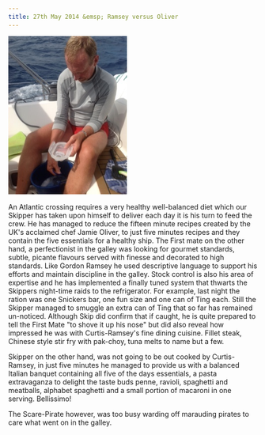 ```yaml
---
title: 27th May 2014 &emsp; Ramsey versus Oliver
---
```

<img class="medium-img" src="/img/ramsey-versus-oliver.jpg" />

An Atlantic crossing requires a very healthy well-balanced diet which our
Skipper has taken upon himself to deliver each day it is his turn to feed the
crew.  He has managed to reduce the fifteen minute recipes created by the UK's
acclaimed chef Jamie Oliver, to just five minutes recipes and they contain the
five essentials for a healthy ship.  The First mate on the other hand, a
perfectionist in the galley was looking for gourmet standards, subtle, picante
flavours served with finesse and decorated to high standards.  Like Gordon
Ramsey he used descriptive language to support his efforts and maintain
discipline in the galley.  Stock control is also his area of expertise and he
has implemented a finally tuned system that thwarts the Skippers night-time
raids to the refrigerator.  For example, last night the ration was one Snickers
bar, one fun size and one can of Ting each.  Still the Skipper managed to
smuggle an extra can of Ting that so far has remained un-noticed.  Although
Skip did confirm that if caught, he is quite prepared to tell the First Mate
"to shove it up his nose" but did also reveal how impressed he was with
Curtis-Ramsey's fine dining cuisine.  Fillet steak, Chinese style stir fry with
pak-choy, tuna melts to name but a few.

Skipper on the other hand, was not going to be out cooked by Curtis-Ramsey, in
just five minutes he managed to provide us with a balanced Italian banquet
containing all five of the days essentials, a pasta extravaganza to delight the
taste buds penne, ravioli, spaghetti and meatballs, alphabet spaghetti and a
small portion of macaroni in one serving. Bellissimo!

The Scare-Pirate however, was too busy warding off marauding pirates to care
what went on in the galley.
